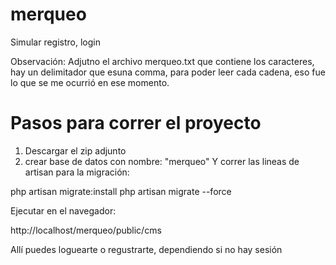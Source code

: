 # merqueo
Simular registro, login

Observación: Adjutno el archivo merqueo.txt que contiene los caracteres, hay un delimitador que esuna comma, para poder leer cada cadena, eso fue lo que se me ocurrió en ese momento.

# Pasos para correr el proyecto
1. Descargar el zip adjunto
2. crear base de datos con nombre: "merqueo" Y correr las lineas de artisan para la migración:

php artisan migrate:install
php artisan migrate --force


Ejecutar en el navegador:

http://localhost/merqueo/public/cms 

Allí puedes loguearte o regustrarte, dependiendo si no hay sesión
